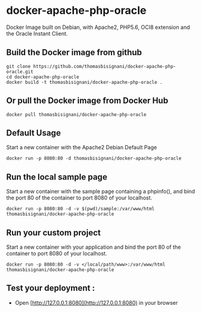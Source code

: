 # docker-apache-php-oracle
Docker Image built on Debian, with Apache2, PHP5.6, OCI8 extension and the Oracle Instant Client.

## Build the Docker image from github
    git clone https://github.com/thomasbisignani/docker-apache-php-oracle.git
    cd docker-apache-php-oracle
    docker build -t thomasbisignani/docker-apache-php-oracle .

## Or pull the Docker image from Docker Hub
    docker pull thomasbisignani/docker-apache-php-oracle

## Default Usage
Start a new container with the Apache2 Debian Default Page


    docker run -p 8080:80 -d thomasbisignani/docker-apache-php-oracle

## Run the local sample page
Start a new container with the sample page containing a phpinfo(), and bind the port 80 of the container to port 8080 of your localhost.


    docker run -p 8080:80 -d -v $(pwd)/sample:/var/www/html thomasbisignani/docker-apache-php-oracle

## Run your custom project
Start a new container with your application and bind the port 80 of the container to port 8080 of your localhost.


    docker run -p 8080:80 -d -v </local/path/www>:/var/www/html thomasbisignani/docker-apache-php-oracle

## Test your deployment :
* Open [http://127.0.0.1:8080](http://127.0.0.1:8080) in your browser
